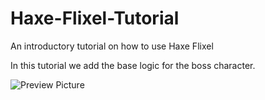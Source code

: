 # Haxe-Flixel-Tutorial
An introductory tutorial on how to use Haxe Flixel

In this tutorial we add the base logic for the boss character.

![Preview Picture](https://github.com/Wolfman13/Haxe-Flixel-Tutorial/blob/Tutorial-6/Tutorial_6.png?raw=true)